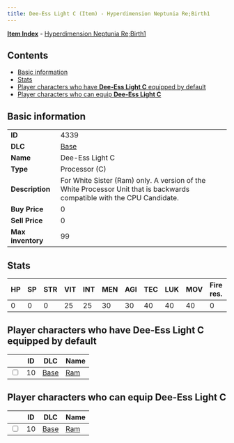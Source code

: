 ```yaml
---
title: Dee-Ess Light C (Item) - Hyperdimension Neptunia Re;Birth1
---
```


[**Item Index**](/neptunia/rb1/item/index.html) - [Hyperdimension Neptunia Re;Birth1](/neptunia/rb1)

## Contents

- [Basic information](#basic-information)
- [Stats](#stats)
- [Player characters who have **Dee-Ess Light C** equipped by default](#player-characters-who-have-dee-ess-light-c-equipped-by-default)
- [Player characters who can equip **Dee-Ess Light C**](#player-characters-who-can-equip-dee-ess-light-c)
## Basic information

|   |   |
| -- | -- |
| **ID** | 4339 |
| **DLC** | [Base](/neptunia/rb1/dlc/1-base.html) |
| **Name** | Dee-Ess Light C |
| **Type** | Processor (C) |
| **Description** | For White Sister (Ram) only. A version of the White Processor Unit that is backwards compatible with the CPU Candidate. |
| **Buy Price** | 0 |
| **Sell Price** | 0 |
| **Max inventory** | 99 |


## Stats

| HP | SP | STR | VIT | INT | MEN | AGI | TEC | LUK | MOV | Fire res. | Ice res. | Wind res. | Lightning res. |
| -- | -- | --- | --- | --- | --- | --- | --- | --- | --- | --------- | -------- | --------- | -------------- |
| 0 | 0 | 0 | 25 | 25 | 30 | 30 | 40 | 40 | 40 | 0 | 0 | 0 | 0 |


## Player characters who have **Dee-Ess Light C** equipped by default

|    | ID | DLC | Name |
| -- | -- | --- | ---- |
| <input type="checkbox" id="rb1-player-1-10" class="trackbox" /> | 10 | [Base](/neptunia/rb1/dlc/1-base.html) | [Ram](/neptunia/rb1/player/1-10-ram.html) |


## Player characters who can equip **Dee-Ess Light C**

|    | ID | DLC | Name |
| -- | -- | --- | ---- |
| <input type="checkbox" id="rb1-player-1-10" class="trackbox" /> | 10 | [Base](/neptunia/rb1/dlc/1-base.html) | [Ram](/neptunia/rb1/player/1-10-ram.html) |
